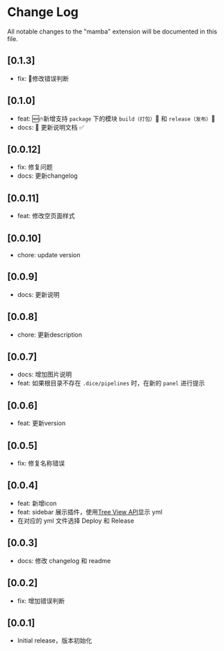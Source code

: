 # Change Log

All notable changes to the "mamba" extension will be documented in this file.

## [0.1.3]
- fix: 🐞修改错误判断

## [0.1.0]
- feat: 🆕🔥新增支持 `package` 下的模块 `build（打包）`🚀 和 `release（发布）`🚀
- docs: 💄 更新说明文档 ✅

## [0.0.12]
- fix: 修复问题
- docs: 更新changelog
## [0.0.11]
- feat: 修改空页面样式
## [0.0.10]
- chore: update version
## [0.0.9]
- docs: 更新说明
## [0.0.8]
- chore: 更新description
## [0.0.7]
- docs: 增加图片说明
- feat: 如果根目录不存在 `.dice/pipelines` 时，在新的 `panel` 进行提示
## [0.0.6]
- feat: 更新version
## [0.0.5]
- fix: 修复名称错误
## [0.0.4]
- feat: 新增icon
- feat: sidebar 展示插件，使用[Tree View API](https://code.visualstudio.com/api/extension-guides/tree-view)显示 yml
- 在对应的 yml 文件选择 Deploy 和 Release
## [0.0.3]
- docs: 修改 changelog 和 readme
## [0.0.2]
- fix: 增加错误判断
## [0.0.1]
- Initial release，版本初始化




